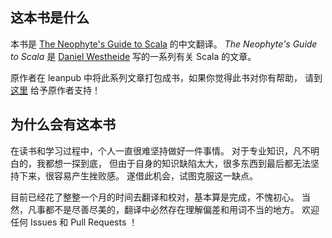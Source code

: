 ## 这本书是什么

本书是 [The Neophyte's Guide to Scala](http://danielwestheide.com/scala/neophytes.html) 的中文翻译。
*The Neophyte's Guide to Scala* 是 [Daniel Westheide]( https://twitter.com/kaffeecoder) 写的一系列有关 Scala 的文章。

原作者在 leanpub 中将此系列文章打包成书，如果你觉得此书对你有帮助，
请到 [这里](https://leanpub.com/theneophytesguidetoscala) 给予原作者支持！


## 为什么会有这本书

在读书和学习过程中，个人一直很难坚持做好一件事情。
对于专业知识，凡不明白的，我都想一探到底，
但由于自身的知识缺陷太大，很多东西到最后都无法坚持下来，很容易产生挫败感。
遂借此机会，试图克服这一缺点。

目前已经花了整整一个月的时间去翻译和校对，基本算是完成，不愧初心。
当然，凡事都不是尽善尽美的，翻译中必然存在理解偏差和用词不当的地方。
欢迎任何 Issues 和 Pull Requests ！
